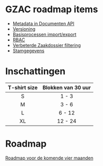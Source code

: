 # GZAC roadmap items

- [Metadata in Documenten API](metadata-in-documenten-api/README.md)  
- [Versioning](versioning/README.md)  
- [Basisprocessen import/export](basisprocessen-import-export/README.md)  
- [RBAC](role-based-access-control/README.md)  
- [Verbeterde Zaakdossier filtering](verbeterde-Zaakdossier-filtering/README.md)
- [Stamgegevens](stamgegevens/README.md)

# Inschattingen
| T-shirt size | Blokken van 30 uur |
| :---: | :---: |
| S | 1 - 3 |
| M | 3 - 6 |
| L | 6 - 12 |
| XL | 12 - 24 |

# Roadmap 

[Roadmap voor de komende vier maanden](https://ritense.airfocus.com/share/7e310d940ab2cea996c52ba1d22da03b)
